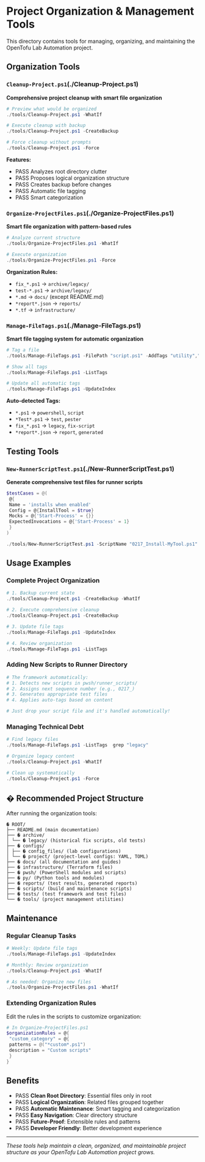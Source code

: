 # Project Organization & Management Tools

This directory contains tools for managing, organizing, and maintaining the OpenTofu Lab Automation project.

## Organization Tools

### `Cleanup-Project.ps1`(./Cleanup-Project.ps1)
**Comprehensive project cleanup with smart file organization**

```powershell
# Preview what would be organized
./tools/Cleanup-Project.ps1 -WhatIf

# Execute cleanup with backup
./tools/Cleanup-Project.ps1 -CreateBackup

# Force cleanup without prompts
./tools/Cleanup-Project.ps1 -Force
```

**Features:**
- PASS Analyzes root directory clutter
- PASS Proposes logical organization structure
- PASS Creates backup before changes
- PASS Automatic file tagging
- PASS Smart categorization

### `Organize-ProjectFiles.ps1`(./Organize-ProjectFiles.ps1)
**Smart file organization with pattern-based rules**

```powershell
# Analyze current structure
./tools/Organize-ProjectFiles.ps1 -WhatIf

# Execute organization
./tools/Organize-ProjectFiles.ps1 -Force
```

**Organization Rules:**
- `fix_*.ps1` → `archive/legacy/`
- `test-*.ps1` → `archive/legacy/`
- `*.md` → `docs/` (except README.md)
- `*report*.json` → `reports/`
- `*.tf` → `infrastructure/`

### `Manage-FileTags.ps1`(./Manage-FileTags.ps1)
**Smart file tagging system for automatic organization**

```powershell
# Tag a file
./tools/Manage-FileTags.ps1 -FilePath "script.ps1" -AddTags "utility","powershell"

# Show all tags
./tools/Manage-FileTags.ps1 -ListTags

# Update all automatic tags
./tools/Manage-FileTags.ps1 -UpdateIndex
```

**Auto-detected Tags:**
- `*.ps1` → `powershell`, `script`
- `*Test*.ps1` → `test`, `pester`
- `fix_*.ps1` → `legacy`, `fix-script`
- `*report*.json` → `report`, `generated`

## Testing Tools

### `New-RunnerScriptTest.ps1`(./New-RunnerScriptTest.ps1)
**Generate comprehensive test files for runner scripts**

```powershell
$testCases = @(
 @{
 Name = 'installs when enabled'
 Config = @{InstallTool = $true}
 Mocks = @{'Start-Process' = {}}
 ExpectedInvocations = @{'Start-Process' = 1}
 }
)

./tools/New-RunnerScriptTest.ps1 -ScriptName "0217_Install-MyTool.ps1" -TestCases $testCases
```

## Usage Examples

### Complete Project Organization
```powershell
# 1. Backup current state
./tools/Cleanup-Project.ps1 -CreateBackup -WhatIf

# 2. Execute comprehensive cleanup
./tools/Cleanup-Project.ps1 -CreateBackup

# 3. Update file tags
./tools/Manage-FileTags.ps1 -UpdateIndex

# 4. Review organization
./tools/Manage-FileTags.ps1 -ListTags
```

### Adding New Scripts to Runner Directory
```powershell
# The framework automatically:
# 1. Detects new scripts in pwsh/runner_scripts/
# 2. Assigns next sequence number (e.g., 0217_)
# 3. Generates appropriate test files
# 4. Applies auto-tags based on content

# Just drop your script file and it's handled automatically!
```

### Managing Technical Debt
```powershell
# Find legacy files
./tools/Manage-FileTags.ps1 -ListTags  grep "legacy"

# Organize legacy content
./tools/Cleanup-Project.ps1 -WhatIf

# Clean up systematically
./tools/Cleanup-Project.ps1 -Force
```

## � Recommended Project Structure

After running the organization tools:

```
� ROOT/
├── README.md (main documentation)
├── � archive/
│ └── � legacy/ (historical fix scripts, old tests)
├── � configs/
│ ├── � config_files/ (lab configurations)
│ └── � project/ (project-level configs: YAML, TOML)
├── � docs/ (all documentation and guides)
├── � infrastructure/ (Terraform files)
├── � pwsh/ (PowerShell modules and scripts)
├── � py/ (Python tools and modules)
├── � reports/ (test results, generated reports)
├── � scripts/ (build and maintenance scripts)
├── � tests/ (test framework and test files)
└── � tools/ (project management utilities)
```

## Maintenance

### Regular Cleanup Tasks
```powershell
# Weekly: Update file tags
./tools/Manage-FileTags.ps1 -UpdateIndex

# Monthly: Review organization
./tools/Cleanup-Project.ps1 -WhatIf

# As needed: Organize new files
./tools/Organize-ProjectFiles.ps1 -WhatIf
```

### Extending Organization Rules

Edit the rules in the scripts to customize organization:

```powershell
# In Organize-ProjectFiles.ps1
$organizationRules = @{
 "custom_category" = @{
 patterns = @("*custom*.ps1")
 description = "Custom scripts"
 }
}
```

## Benefits

- PASS **Clean Root Directory**: Essential files only in root
- PASS **Logical Organization**: Related files grouped together 
- PASS **Automatic Maintenance**: Smart tagging and categorization
- PASS **Easy Navigation**: Clear directory structure
- PASS **Future-Proof**: Extensible rules and patterns
- PASS **Developer Friendly**: Better development experience

---

*These tools help maintain a clean, organized, and maintainable project structure as your OpenTofu Lab Automation project grows.*
